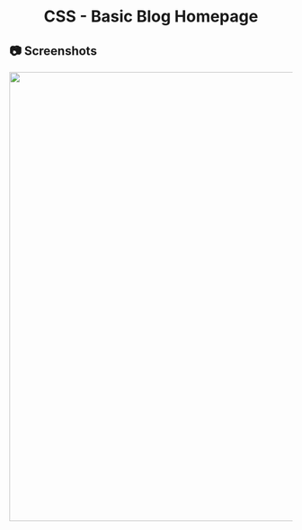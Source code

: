 <h1 align="center">
   CSS - Basic Blog Homepage
</h1>

<h2>
📷 Screenshots
</h2>

<p align="center">
  <img src="https://github.com/ozkannbuyuk/css-exercises/assets/111967202/d022da06-f695-4d1a-997d-acd65e132dcc" width="800" />
</p>

